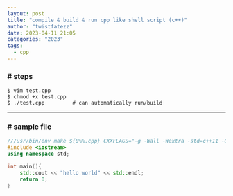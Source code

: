 ```yaml
---
layout: post
title: "compile & build & run cpp like shell script (c++)"
author: "twistfatezz"
date: 2023-04-11 21:05
categories: "2023"
tags:
  - cpp
---
```


### # steps
```text
$ vim test.cpp
$ chmod +x test.cpp
$ ./test.cpp         # can automatically run/build
```

<hr>

### # sample file
```cpp
///usr/bin/env make ${0%%.cpp} CXXFLAGS="-g -Wall -Wextra -std=c++11 -O1" && exec ./${0%%.cpp}
#include <iostream>
using namespace std;

int main(){
    std::cout << "hello world" << std::endl;
    return 0;
}
```
